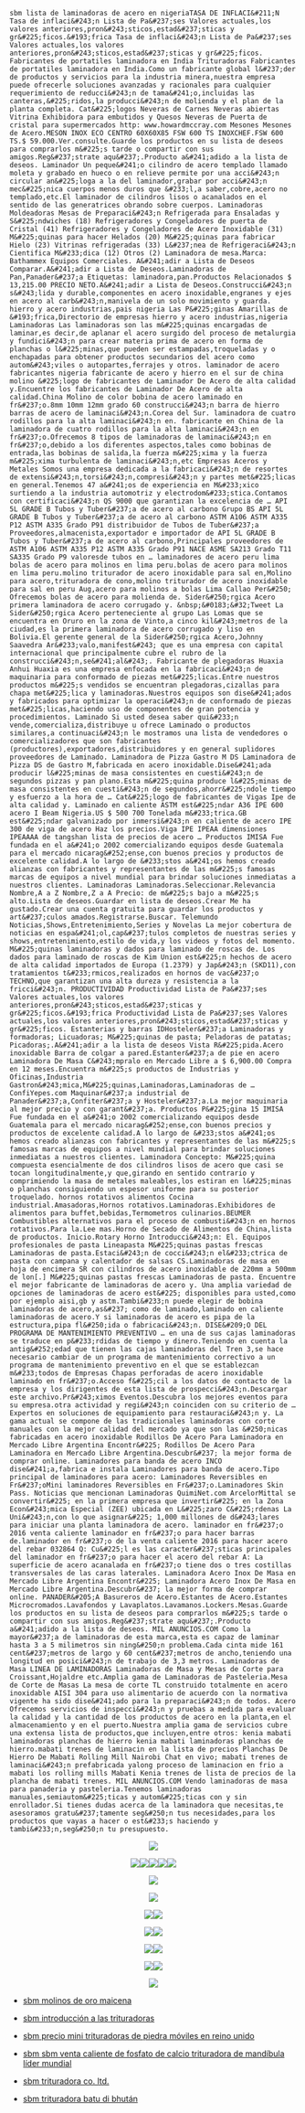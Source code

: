 
```
sbm lista de laminadoras de acero en nigeriaTASA DE INFLACI&#211;N Tasa de inflaci&#243;n Lista de Pa&#237;ses Valores actuales,los valores anteriores,pron&#243;sticos,estad&#237;sticas y gr&#225;ficos.&#193;frica Tasa de inflaci&#243;n Lista de Pa&#237;ses Valores actuales,los valores anteriores,pron&#243;sticos,estad&#237;sticas y gr&#225;ficos. Fabricantes de portatiles laminadora en India Trituradoras Fabricantes de portatiles laminadora en India.Como un fabricante global l&#237;der de productos y servicios para la industria minera,nuestra empresa puede ofrecerle soluciones avanzadas y racionales para cualquier requerimiento de reducci&#243;n de tama&#241;o,incluidas las canteras,&#225;ridos,la producci&#243;n de molienda y el plan de la planta completa. Cat&#225;logos Neveras de Carnes Neveras abiertas Vitrina Exhibidora para embutidos y Quesos Neveras de Puerta de cristal para supermercados http: www.howardmccray.com Mesones Mesones de Acero.MESON INOX ECO CENTRO 60X60X85 FSW 600 TS INOXCHEF.FSW 600 TS.$ 59.000.Ver.consulte.Guarde los productos en su lista de deseos para comprarlos m&#225;s tarde o compartir con sus amigos.Reg&#237;strate aqu&#237;.Producto a&#241;adido a la lista de deseos. Laminador Un peque&#241;o cilindro de acero templado llamado moleta y grabado en hueco o en relieve permite por una acci&#243;n circular an&#225;loga a la del laminador,grabar por acci&#243;n mec&#225;nica cuerpos menos duros que &#233;l,a saber,cobre,acero no templado,etc.El laminador de cilindros lisos o acanalados en el sentido de las generatrices obrando sobre cuerpos. Laminadoras Moldeadoras Mesas de Preparaci&#243;n Refrigerada para Ensaladas y S&#225;ndwiches (18) Refrigeradores y Congeladores de puerta de Cristal (41) Refrigeradores y Congeladores de Acero Inoxidable (31) M&#225;quinas para hacer Helados (20) M&#225;quinas para fabricar Hielo (23) Vitrinas refrigeradas (33) L&#237;nea de Refrigeraci&#243;n Cientifica M&#233;dica (12) Otros (2) Laminadora de mesa.Marca: Bathammex Equipos Comerciales. A&#241;adir a Lista de Deseos Comparar.A&#241;adir a Lista de Deseos.Laminadoras de Pan,Panader&#237;a Etiquetas: laminadora,pan.Productos Relacionados $ 13,215.00 PRECIO NETO.A&#241;adir a Lista de Deseos.Construcci&#243;n s&#243;lida y durable,componentes en acero inoxidable,engranes y ejes en acero al carb&#243;n,manivela de un solo movimiento y guarda. hierro y acero industrias,pais nigeria Las P&#225;ginas Amarillas de &#193;frica,Directorio de empresas hierro y acero industrias,nigeria Laminadoras Las laminadoras son las m&#225;quinas encargadas de laminar,es decir,de aplanar el acero surgido del proceso de metalurgia y fundici&#243;n para crear materia prima de acero en forma de planchas o l&#225;minas,que pueden ser estampadas,troqueladas y o enchapadas para obtener productos secundarios del acero como autom&#243;viles o autopartes,ferrajes y otros. laminador de acero fabricantes nigeria fabricante de acero y hierro en el sur de china molino &#225;logo de fabricantes de Laminador De Acero de alta calidad y.Encuentre los fabricantes de Laminador De Acero de alta calidad.China Molino de color bobina de acero laminado en fr&#237;o.8mm 10mm 12mm grado 60 construcci&#243;n barra de hierro barras de acero de laminaci&#243;n.Corea del Sur. laminadora de cuatro rodillos para la alta laminaci&#243;n en. fabricante en China de la laminadora de cuatro rodillos para la alta laminaci&#243;n en fr&#237;o.Ofrecemos 8 tipos de laminadoras de laminaci&#243;n en fr&#237;o,debido a los diferentes aspectos,tales como bobinas de entrada,las bobinas de salida,la fuerza m&#225;xima y la fuerza m&#225;xima turbulenta de laminaci&#243;n,etc Empresas Aceros y Metales Somos una empresa dedicada a la fabricaci&#243;n de resortes de extensi&#243;n,torsi&#243;n,compresi&#243;n y partes met&#225;licas en general.Tenemos 47 a&#241;os de experiencia en M&#233;xico surtiendo a la industria automotriz y electrodom&#233;stica.Contamos con certificaci&#243;n QS 9000 que garantizan la excelencia de … API 5L GRADE B Tubos y Tuber&#237;a de acero al carbono Grupo BS API 5L GRADE B Tubos y Tuber&#237;a de acero al carbono ASTM A106 ASTM A335 P12 ASTM A335 Grado P91 distribuidor de Tubos de Tuber&#237;a Proveedores,almacenista,exportador e importador de API 5L GRADE B Tubos y Tuber&#237;a de acero al carbono,Principales proveedores de ASTM A106 ASTM A335 P12 ASTM A335 Grado P91 NACE ASME SA213 Grado T11 SA335 Grado P9 valoresde tubos en … laminadores de acero peru lima bolas de acero para molinos en lima peru.bolas de acero para molinos en lima peru.molino triturador de acero inoxidable para sal en,Molino para acero,trituradora de cono,molino triturador de acero inoxidable para sal en peru Aug,acero para molinos a bolas Lima Callao Per&#250; Ofrecemos bolas de acero para molienda de. Sider&#250;rgica Acero primera laminadora de acero corrugado y. &nbsp;&#0183;&#32;Tweet La Sider&#250;rgica Acero perteneciente al grupo Las Lomas que se encuentra en Oruro en la zona de Vinto,a cinco kil&#243;metros de la ciudad,es la primera laminadora de acero corrugado y liso en Bolivia.El gerente general de la Sider&#250;rgica Acero,Johnny Saavedra Ar&#233;valo,manifest&#243; que es una empresa con capital internacional que principalmente cubre el rubro de la construcci&#243;n,se&#241;al&#243;. Fabricante de plegadoras Huaxia Anhui Huaxia es una empresa enfocada en la fabricaci&#243;n de maquinaria para conformado de piezas met&#225;licas.Entre nuestros productos m&#225;s vendidos se encuentran plegadoras,cizallas para chapa met&#225;lica y laminadoras.Nuestros equipos son dise&#241;ados y fabricados para optimizar la operaci&#243;n de conformado de piezas met&#225;licas,haciendo uso de componentes de gran potencia y procedimientos. Laminado Si usted desea saber qui&#233;n vende,comercializa,distribuye u ofrece Laminado o productos similares,a continuaci&#243;n le mostramos una lista de vendedores o comercializadores que son fabricantes (productores),exportadores,distribuidores y en general suplidores proveedores de Laminado. Laminadora de Pizza Gastro M DS Laminadora de Pizza DS de Gastro M,fabricada en acero inoxidable.Dise&#241;ada producir l&#225;minas de masa consistentes en cuesti&#243;n de segundos pizzas y pan plano.Esta m&#225;quina produce l&#225;minas de masa consistentes en cuesti&#243;n de segundos,ahorr&#225;ndole tiempo y esfuerzo a la hora de … Cat&#225;logo de fabricantes de Vigas Ipe de alta calidad y. Laminado en caliente ASTM est&#225;ndar A36 IPE 600 acero I Beam Nigeria.US $ 500 700 Tonelada m&#233;trica.GB est&#225;ndar galvanizado por inmersi&#243;n en caliente de acero IPE 300 de viga de acero Haz los precios.Viga IPE IPEAA dimensiones IPEAAAA de tangshan lista de precios de acero … Productos IMISA Fue fundada en el a&#241;o 2002 comercializando equipos desde Guatemala para el mercado nicarag&#252;ense,con buenos precios y productos de excelente calidad.A lo largo de &#233;stos a&#241;os hemos creado alianzas con fabricantes y representantes de las m&#225;s famosas marcas de equipos a nivel mundial para brindar soluciones inmediatas a nuestros clientes. Laminadoras Laminadoras.Seleccionar.Relevancia Nombre,A a Z Nombre,Z a A Precio: de m&#225;s bajo a m&#225;s alto.Lista de deseos.Guardar en lista de deseos.Crear Me ha gustado.Crear una cuenta gratuita para guardar los productos y art&#237;culos amados.Registrarse.Buscar. Telemundo Noticias,Shows,Entretenimiento,Series y Novelas La mejor cobertura de noticias en espa&#241;ol,cap&#237;tulos completos de nuestras series y shows,entretenimiento,estilo de vida,y los videos y fotos del momento. M&#225;quinas laminadoras y dados para laminado de roscas de. Los dados para laminado de roscas de Kim Union est&#225;n hechos de acero de alta calidad importados de Europa (1.2379) y Jap&#243;n (SKD11),con tratamientos t&#233;rmicos,realizados en hornos de vac&#237;o TECHNO,que garantizan una alta dureza y resistencia a la fricci&#243;n. PRODUCTIVIDAD Productividad Lista de Pa&#237;ses Valores actuales,los valores anteriores,pron&#243;sticos,estad&#237;sticas y gr&#225;ficos.&#193;frica Productividad Lista de Pa&#237;ses Valores actuales,los valores anteriores,pron&#243;sticos,estad&#237;sticas y gr&#225;ficos. Estanterias y barras IDHosteler&#237;a Laminadoras y formadoras; Licuadoras; M&#225;quinas de pasta; Peladoras de patatas; Picadoras;.A&#241;adir a la lista de deseos Vista R&#225;pida.Acero inoxidable Barra de colgar a pared.Estanter&#237;a de pie en acero Laminadora De Masa C&#243;mpralo en Mercado Libre a $ 6,900.00 Compra en 12 meses.Encuentra m&#225;s productos de Industrias y Oficinas,Industria Gastron&#243;mica,M&#225;quinas,Laminadoras,Laminadoras de … ConfiYepes.com Maquinar&#237;a industrial de Panader&#237;a,Confiter&#237;a y Hosteler&#237;a.La mejor maquinaria al mejor precio y con garant&#237;a. Productos P&#225;gina 15 IMISA Fue fundada en el a&#241;o 2002 comercializando equipos desde Guatemala para el mercado nicarag&#252;ense,con buenos precios y productos de excelente calidad.A lo largo de &#233;stos a&#241;os hemos creado alianzas con fabricantes y representantes de las m&#225;s famosas marcas de equipos a nivel mundial para brindar soluciones inmediatas a nuestros clientes. Laminadora Concepto: M&#225;quina compuesta esencialmente de dos cilindros lisos de acero que casi se tocan longitudinalmente,y que,girando en sentido contrario y comprimiendo la masa de metales maleables,los estiran en l&#225;minas o planchas consiguiendo un espesor uniforme para su posterior troquelado. hornos rotativos alimentos Cocina industrial.Amasadoras,Hornos rotativos.Laminadoras.Exhibidores de alimentos para buffet,bebidas,Termometros culinarios.BEUMER Combustibles alternativos para el proceso de combusti&#243;n en hornos rotativos.Para la.Lee mas.Horno de Secado de Alimentos de China,lista de productos. Inicio.Rotary Horno Introducci&#243;n: El. Equipos profesionales de pasta Lineapasta M&#225;quinas pastas frescas Laminadoras de pasta.Estaci&#243;n de cocci&#243;n el&#233;ctrica de pasta con campana y calentador de salsas CS.Laminadoras de masa en hoja de encimera SR con cilindros de acero inoxidable de 220mm a 500mm de lon[.] M&#225;quinas pastas frescas Laminadoras de pasta. Encuentre el mejor fabricante de laminadoras de acero y. Una amplia variedad de opciones de laminadoras de acero est&#225; disponibles para usted,como por ejemplo aisi,gb y astm.Tambi&#233;n puede elegir de bobina laminadoras de acero,as&#237; como de laminado,laminado en caliente laminadoras de acero.Y si laminadoras de acero es pipa de la estructura,pipa fl&#250;ida o fabricaci&#243;n. DISE&#209;O DEL PROGRAMA DE MANTENIMIENTO PREVENTIVO … en una de sus cajas laminadoras se traduce en p&#233;rdidas de tiempo y dinero.Teniendo en cuenta la antig&#252;edad que tienen las cajas laminadoras del Tren 3,se hace necesario cambiar de un programa de mantenimiento correctivo a un programa de mantenimiento preventivo en el que se establezcan m&#233;todos de Empresas Chapas perforadas de acero inoxidable laminado en fr&#237;o.Acceso f&#225;cil a los datos de contacto de la empresa y los dirigentes de esta lista de prospecci&#243;n.Descargar este archivo.Pr&#243;ximos Eventos.Descubra los mejores eventos para su empresa.otra actividad y regi&#243;n coinciden con su criterio de … Expertos en soluciones de equipamiento para restauraci&#243;n y. La gama actual se compone de las tradicionales laminadoras con corte manuales con la mejor calidad del mercado ya que son las &#250;nicas fabricadas en acero inoxidable Rodillos De Acero Para Laminadora en Mercado Libre Argentina Encontr&#225; Rodillos De Acero Para Laminadora en Mercado Libre Argentina.Descubr&#237; la mejor forma de comprar online. Laminadores para banda de acero INCO dise&#241;a,fabrica e instala Laminadores para banda de acero.Tipo principal de laminadores para acero: Laminadores Reversibles en Fr&#237;oMini laminadores Reversibles en Fr&#237;o.Laminadores Skin Pass. Noticias que mencionan Laminadoras QuimiNet.com ArcelorMittal se convertir&#225; en la primera empresa que invertir&#225; en la Zona Econ&#243;mica Especial (ZEE) ubicada en L&#225;zaro C&#225;rdenas La Uni&#243;n,con lo que asignar&#225; 1,000 millones de d&#243;lares para iniciar una planta laminadora de acero. laminador en fr&#237;o 2016 venta caliente laminador en fr&#237;o para hacer barras de.laminador en fr&#237;o de la venta caliente 2016 para hacer acero del rebar 032864 Q: Cu&#225;l es las caracter&#237;sticas principales del laminador en fr&#237;o para hacer el acero del rebar A: La superficie de acero acanalada en fr&#237;o tiene dos o tres costillas transversales de las caras laterales. Laminadora Acero Inox De Masa en Mercado Libre Argentina Encontr&#225; Laminadora Acero Inox De Masa en Mercado Libre Argentina.Descubr&#237; la mejor forma de comprar online. PANADER&#205;A Basureros de Acero.Estantes de Acero.Estantes Microcromados.Lavafondos y Lavaplatos.Lavamanos.Lockers.Mesas.Guarde los productos en su lista de deseos para comprarlos m&#225;s tarde o compartir con sus amigos.Reg&#237;strate aqu&#237;.Producto a&#241;adido a la lista de deseos. MIL ANUNCIOS.COM Como la mayor&#237;a de laminadoras de esta marca,esta es capaz de laminar hasta 3 a 5 milimetros sin ning&#250;n problema.Cada cinta mide 161 cent&#237;metros de largo y 60 cent&#237;metros de ancho,teniendo una longitud en posici&#243;n de trabajo de 3,3 metros. Laminadoras de Masa LINEA DE LAMINADORAS Laminadoras de Masa y Mesas de Corte para Croissant,Hojaldre etc.Amplia gama de Laminadoras de Pasteleria.Mesa de Corte de Masas La mesa de corte TL construido totalmente en acero inoxidable AISI 304 para uso alimentario de acuerdo con la normativa vigente ha sido dise&#241;ado para la preparaci&#243;n de todos. Acero Ofrecemos servicios de inspecci&#243;n y pruebas a medida para evaluar la calidad y la cantidad de los productos de acero en la planta,en el almacenamiento y en el puerto.Nuestra amplia gama de servicios cubre una extensa lista de productos,que incluyen,entre otros: kenia mabati laminadoras planchas de hierro kenia mabati laminadoras planchas de hierro.mabati trenes de laminacin en la lista de precios Planchas De Hierro De Mabati Rolling Mill Nairobi Chat en vivo; mabati trenes de laminaci&#243;n prefabricada yalong proceso de laminacion en frio a mabati los rolling mills Mabati Kenia trenes de lista de precios de la plancha de mabati trenes. MIL ANUNCIOS.COM Vendo laminadoras de masa para panaderia y pasteleria.Tenemos laminadoras manuales,semiautom&#225;ticas y autom&#225;ticas con y sin enrollador.Si tienes dudas acerca de la laminadora que necesitas,te asesoramos gratu&#237;tamente seg&#250;n tus necesidades,para los productos que vayas a hacer o est&#233;s haciendo y tambi&#233;n,seg&#250;n tu presupuesto. 
```

<div align="center">

<a href="https://es-crusher.shibang-china.com/github&k=sbm+lista+de+laminadoras+de+acero+en+nigeria"><img src="https://static.shibang-china.com/es/crusher/logo.jpg"></a>

<a href="https://es-crusher.shibang-china.com/github&k=sbm+lista+de+laminadoras+de+acero+en+nigeria"><img src="https://static.shibang-china.com/es/crusher/index.jpg"></a><a href="https://es-crusher.shibang-china.com/material.htmlgithub&k=sbm+lista+de+laminadoras+de+acero+en+nigeria"><img src="https://static.shibang-china.com/es/crusher/material.jpg"></a><a href="https://es-crusher.shibang-china.com/application.htmlgithub&k=sbm+lista+de+laminadoras+de+acero+en+nigeria"><img src="https://static.shibang-china.com/es/crusher/application.jpg"></a><a href="https://es-crusher.shibang-china.com/aboutus.htmlgithub&k=sbm+lista+de+laminadoras+de+acero+en+nigeria"><img src="https://static.shibang-china.com/es/crusher/aboutus.jpg"></a><a href="https://es-crusher.shibang-china.com/contact.htmlgithub&k=sbm+lista+de+laminadoras+de+acero+en+nigeria"><img src="https://static.shibang-china.com/es/crusher/contact.jpg"></a>

<a href="https://es-crusher.shibang-china.com/github&k=sbm+lista+de+laminadoras+de+acero+en+nigeria"><img src="https://static.shibang-china.com/es/crusher/banner.jpg"></a>

<a href="https://swt.shibang-china.com/github&k=sbm+lista+de+laminadoras+de+acero+en+nigeria"><img src="https://static.shibang-china.com/es/crusher/text.jpg"></a>

<a href="https://swt.shibang-china.com/github&k=sbm+lista+de+laminadoras+de+acero+en+nigeria"><img src="https://static.shibang-china.com/es/crusher/chat.jpg"></a><a href="https://es-crusher.shibang-china.com/contact.htmlgithub&k=sbm+lista+de+laminadoras+de+acero+en+nigeria"><img src="https://static.shibang-china.com/es/crusher/message.jpg"></a>

<a href="https://es-crusher.shibang-china.com/products/pe.htmlgithub&k=sbm+lista+de+laminadoras+de+acero+en+nigeria"><img src="https://static.shibang-china.com/es/crusher/pe.jpg"></a><a href="https://es-crusher.shibang-china.com/products/pf.htmlgithub&k=sbm+lista+de+laminadoras+de+acero+en+nigeria"><img src="https://static.shibang-china.com/es/crusher/pf.jpg"></a>

<a href="https://es-crusher.shibang-china.com/products/hpt.htmlgithub&k=sbm+lista+de+laminadoras+de+acero+en+nigeria"><img src="https://static.shibang-china.com/es/crusher/hpt.jpg"></a><a href="https://es-crusher.shibang-china.com/products/vsi.htmlgithub&k=sbm+lista+de+laminadoras+de+acero+en+nigeria"><img src="https://static.shibang-china.com/es/crusher/vsi.jpg"></a>

<a href="https://es-crusher.shibang-china.com/products/klv.htmlgithub&k=sbm+lista+de+laminadoras+de+acero+en+nigeria"><img src="https://static.shibang-china.com/es/crusher/klv.jpg"></a><a href="https://es-crusher.shibang-china.com/products/portable.htmlgithub&k=sbm+lista+de+laminadoras+de+acero+en+nigeria"><img src="https://static.shibang-china.com/es/crusher/portable.jpg"></a>

<a href="https://swt.shibang-china.com/github&k=sbm+lista+de+laminadoras+de+acero+en+nigeria"><img src="https://static.shibang-china.com/es/crusher/case.jpg"></a>

</div>


* [sbm molinos de oro maicena](sbm%20molinos%20de%20oro%20maicena.md)

* [sbm introducción a las trituradoras](sbm%20introducci%C3%B3n%20a%20las%20trituradoras.md)

* [sbm precio mini trituradoras de piedra móviles en reino unido](sbm%20precio%20mini%20trituradoras%20de%20piedra%20m%C3%B3viles%20en%20reino%20unido.md)

* [sbm sbm venta caliente de fosfato de calcio trituradora de mandíbula líder mundial](sbm%20sbm%20venta%20caliente%20de%20fosfato%20de%20calcio%20trituradora%20de%20mand%C3%ADbula%20l%C3%ADder%20mundial.md)

* [sbm trituradora co. ltd.](sbm%20trituradora%20co.%20ltd..md)

* [sbm trituradora batu di bhután](sbm%20trituradora%20batu%20di%20bhut%C3%A1n.md)